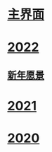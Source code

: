 <!-- docs/_sidebar.md -->
# [主界面](guide.md)
# [2022](2022/2022)
## [新年愿景](2022/0117newyear.md)
# [2021](sidebar/power-manager)
# [2020](sidebar/panel)


